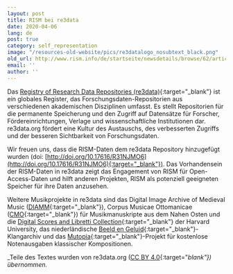 ```yaml
---
layout: post
title: RISM bei re3data
date: 2020-04-06
lang: de
post: true
category: self_representation
image: "/resources-old-website/pics/re3datalogo_nosubtext_black.png"
old_url: http://www.rism.info/de/startseite/newsdetails/browse/62/article/64/rism-in-re3data.html
email: ''
author: ''
---
```


Das [Registry of Research Data Repositories (re3data)](https://www.re3data.org/about){:target="_blank"} ist ein globales Register, das Forschungsdaten-Repositorien aus verschiedenen akademischen Disziplinen umfasst. Es stellt Repositorien für die permanente Speicherung und den Zugriff auf Datensätze für Forscher, Fördereinrichtungen, Verlage und wissenschaftliche Institutionen dar. re3data.org fördert eine Kultur des Austauschs, des verbesserten Zugriffs und der besseren Sichtbarkeit von Forschungsdaten.

Wir freuen uns, dass die RISM-Daten dem re3data Repository hinzugefügt wurden (doi: [http://doi.org/10.17616/R31NJMO6](http://doi.org/10.17616/R31NJMO6){:target="_blank"}). Das Vorhandensein der RISM-Daten in re3data zeigt das Engagement von RISM für Open-Access-Daten und hilft anderen Projekten, RISM als potenziell geeigneten Speicher für ihre Daten anzusehen.

Weitere Musikprojekte in re3data sind das Digital Image Archive of Medieval Music ([DIAMM](http://doi.org/10.17616/R3RR6G){:target="_blank"}), Corpus Musicae Ottomanicae ([CMO](http://doi.org/10.17616/R31NJMJV){:target="_blank"}) für Musikmanuskripte aus dem Nahen Osten und die [Digital Scores and Libretti Collection](http://doi.org/10.17616/R3VC9R){:target="_blank"} der Harvard University, das niederländische [Beeld en Geluid](http://doi.org/10.17616/R3FD1B){:target="_blank"}-Klangarchiv und das [Mutopia](http://doi.org/10.17616/R33P6W){:target="_blank"}-Projekt für kostenlose Notenausgaben klassischer Kompositionen.

_Teile des Textes wurden von re3data.org ([CC BY 4.0](https://creativecommons.org/licenses/by/4.0/){:target="_blank"}) übernommen._


